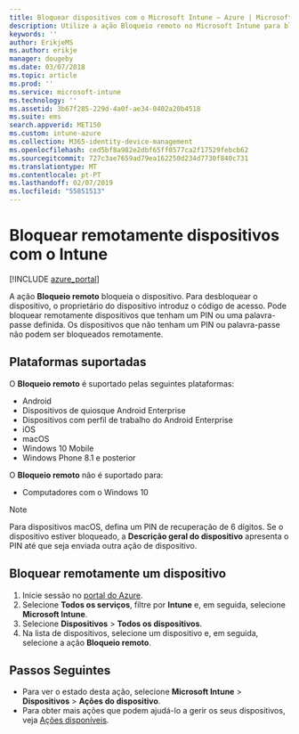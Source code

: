 ```yaml
---
title: Bloquear dispositivos com o Microsoft Intune – Azure | Microsoft Docs
description: Utilize a ação Bloqueio remoto no Microsoft Intune para bloquear um dispositivo protegido por um PIN ou palavra-passe.
keywords: ''
author: ErikjeMS
ms.author: erikje
manager: dougeby
ms.date: 03/07/2018
ms.topic: article
ms.prod: ''
ms.service: microsoft-intune
ms.technology: ''
ms.assetid: 3b67f285-229d-4a0f-ae34-0402a20b4518
ms.suite: ems
search.appverid: MET150
ms.custom: intune-azure
ms.collection: M365-identity-device-management
ms.openlocfilehash: ced5bf8a982e2dbf65ff0577ca2f17529febcb62
ms.sourcegitcommit: 727c3ae7659ad79ea162250d234d7730f840c731
ms.translationtype: MT
ms.contentlocale: pt-PT
ms.lasthandoff: 02/07/2019
ms.locfileid: "55851513"
---
```

# <a name="remotely-lock-devices-with-intune"></a>Bloquear remotamente dispositivos com o Intune

[!INCLUDE [azure_portal](./includes/azure_portal.md)]

A ação **Bloqueio remoto** bloqueia o dispositivo. Para desbloquear o dispositivo, o proprietário do dispositivo introduz o código de acesso. Pode bloquear remotamente dispositivos que tenham um PIN ou uma palavra-passe definida. Os dispositivos que não tenham um PIN ou palavra-passe não podem ser bloqueados remotamente.

## <a name="supported-platforms"></a>Plataformas suportadas

O **Bloqueio remoto** é suportado pelas seguintes plataformas:

- Android
- Dispositivos de quiosque Android Enterprise
- Dispositivos com perfil de trabalho do Android Enterprise
- iOS
- macOS
- Windows 10 Mobile
- Windows Phone 8.1 e posterior

O **Bloqueio remoto** não é suportado para:
- Computadores com o Windows 10

> [!NOTE]
> Para dispositivos macOS, defina um PIN de recuperação de 6 dígitos. Se o dispositivo estiver bloqueado, a **Descrição geral do dispositivo** apresenta o PIN até que seja enviada outra ação de dispositivo.

## <a name="remote-lock-a-device"></a>Bloquear remotamente um dispositivo

1. Inicie sessão no [portal do Azure](https://portal.azure.com).
2. Selecione **Todos os serviços**, filtre por **Intune** e, em seguida, selecione **Microsoft Intune**.
3. Selecione **Dispositivos** > **Todos os dispositivos**.
4. Na lista de dispositivos, selecione um dispositivo e, em seguida, selecione a ação **Bloqueio remoto**.

## <a name="next-steps"></a>Passos Seguintes

- Para ver o estado desta ação, selecione **Microsoft Intune** > **Dispositivos** > **Ações do dispositivo**. 
- Para obter mais ações que podem ajudá-lo a gerir os seus dispositivos, veja [Ações disponíveis](device-management.md).
